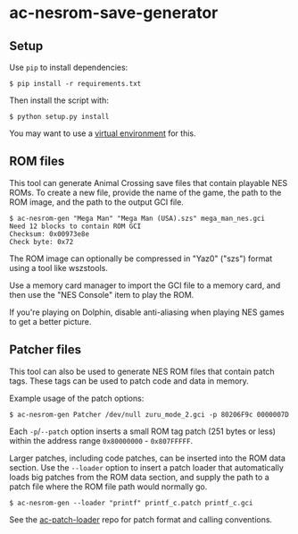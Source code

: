 # ac-nesrom-save-generator

## Setup

Use `pip` to install dependencies:

```
$ pip install -r requirements.txt
```

Then install the script with:

```
$ python setup.py install
```

You may want to use a [virtual environment](https://virtualenv.pypa.io/en/stable/) for this.

## ROM files

This tool can generate Animal Crossing save files that contain playable NES ROMs.
To create a new file, provide the name of the game, the path to the ROM image, and the path
to the output GCI file.

    $ ac-nesrom-gen "Mega Man" "Mega Man (USA).szs" mega_man_nes.gci
    Need 12 blocks to contain ROM GCI
    Checksum: 0x00973e8e
    Check byte: 0x72

The ROM image can optionally be compressed in "Yaz0" ("szs") format using a tool
like wszstools.

Use a memory card manager to import the GCI file to a memory card, and then use
the "NES Console" item to play the ROM.

If you're playing on Dolphin, disable anti-aliasing when playing NES games to
get a better picture.

## Patcher files

This tool can also be used to generate NES ROM files that contain patch tags. These
tags can be used to patch code and data in memory.

Example usage of the patch options:

    $ ac-nesrom-gen Patcher /dev/null zuru_mode_2.gci -p 80206F9c 0000007D

Each `-p`/`--patch` option inserts a small ROM tag patch (251 bytes or less) within
the address range `0x80000000` - `0x807FFFFF`.

Larger patches, including code patches, can be inserted into the ROM data section.
Use the `--loader` option to insert a patch loader that automatically loads big patches
from the ROM data section, and supply the path to a patch file where the ROM file path
would normally go.

    $ ac-nesrom-gen --loader "printf" printf_c.patch printf_c.gci

See the [ac-patch-loader](https://github.com/jamchamb/ac-patch-loader) repo
for patch format and calling conventions.
